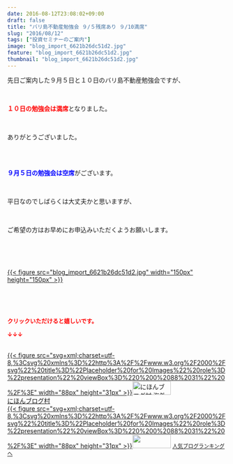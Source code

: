 ```yaml
---
date: 2016-08-12T23:08:02+09:00
draft: false
title: "バリ島不動産勉強会 ９/５残席あり ９/10満席"
slug: "2016/08/12"
tags: ["投資セミナーのご案内"]
image: "blog_import_6621b26dc51d2.jpg"
feature: "blog_import_6621b26dc51d2.jpg"
thumbnail: "blog_import_6621b26dc51d2.jpg"
---
```

<p>先日ご案内した９月５日と１０日のバリ島不動産勉強会ですが、</p><br/><p><font color="#ff0000"><strong>１０日の勉強会は満席</strong></font>となりました。</p><br/><p>ありがとうございました。</p><br/><br/><p><font color="#0000ff"><strong>９月５日の勉強会は空席</strong></font>がございます。</p><br/><p>平日なのでしばらくは大丈夫かと思いますが、</p><br/><p>ご希望の方はお早めにお申込みいただくようお願いします。</p><br/><br/><p><br/><a href="blog_import_6621b26f00c9c.jpg">{{< figure src="blog_import_6621b26dc51d2.jpg" width="150px" height="150px" >}}</a><br/></p><br/><p><br/></p><p><font color="#ff0000" size="2"><strong>クリックいただけると嬉しいです。<br/></strong></font></p><p><font color="#ff0000" size="2"><strong>↓↓↓</strong></font></p><p><br/><a href="ranking.html?p_cid=01260127" target="_blank">{{< figure src="svg+xml;charset=utf-8,%3Csvg%20xmlns%3D%22http%3A%2F%2Fwww.w3.org%2F2000%2Fsvg%22%20title%3D%22Placeholder%20for%20Images%22%20role%3D%22presentation%22%20viewBox%3D%220%200%2088%2031%22%20%2F%3E" width="88px" height="31px" >}}<noscript><img border="0" alt="にほんブログ村 海外生活ブログ バリ島情報へ" src="https://img-proxy.blog-video.jp/images?url=http%3A%2F%2Foverseas.blogmura.com%2Fbali%2Fimg%2Fbali88_31.gif" width="88" height="31"></noscript></a><br/><a href="ranking.html?p_cid=01260127" target="_blank">にほんブログ村</a> <br/><a title="人気ブログランキングへ" href="link.php?1804582">{{< figure src="svg+xml;charset=utf-8,%3Csvg%20xmlns%3D%22http%3A%2F%2Fwww.w3.org%2F2000%2Fsvg%22%20title%3D%22Placeholder%20for%20Images%22%20role%3D%22presentation%22%20viewBox%3D%220%200%2088%2031%22%20%2F%3E" width="88px" height="31px" >}}<noscript><img border="0" src="https://blog.with2.net/img/banner/banner_22.gif" width="88" height="31"></noscript></a> <a style="FONT-SIZE: 12px" href="link.php?1804582">人気ブログランキングへ</a> </p>

